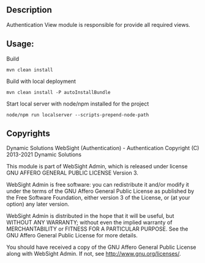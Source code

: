 ## Description

Authentication View module is responsible for provide all required views.

## Usage:

Build
```
mvn clean install
```

Build with local deployment
```
mvn clean install -P autoInstallBundle
```

Start local server with node/npm installed for the project
```
node/npm run localserver --scripts-prepend-node-path
```

## Copyrights

Dynamic Solutions WebSight (Authentication) - Authentication
Copyright (C) 2013-2021 Dynamic Solutions

This module is part of WebSight Admin, which is released under license
GNU AFFERO GENERAL PUBLIC LICENSE Version 3.

WebSight Admin is free software: you can redistribute it and/or modify
it under the terms of the GNU Affero General Public License as
published by the Free Software Foundation, either version 3 of the
License, or (at your option) any later version.

WebSight Admin is distributed in the hope that it will be useful,
but WITHOUT ANY WARRANTY; without even the implied warranty of
MERCHANTABILITY or FITNESS FOR A PARTICULAR PURPOSE.  See the
GNU Affero General Public License for more details.

You should have received a copy of the GNU Affero General Public License
along with WebSight Admin.  If not, see <http://www.gnu.org/licenses/>.